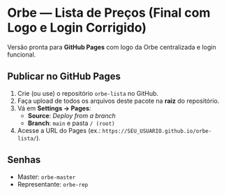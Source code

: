 # Orbe — Lista de Preços (Final com Logo e Login Corrigido)

Versão pronta para **GitHub Pages** com logo da Orbe centralizada e login funcional.

## Publicar no GitHub Pages
1. Crie (ou use) o repositório `orbe-lista` no GitHub.
2. Faça upload de todos os arquivos deste pacote na **raiz** do repositório.
3. Vá em **Settings → Pages**:
   - **Source**: *Deploy from a branch*
   - **Branch**: `main` e pasta `/ (root)`
4. Acesse a URL do Pages (ex.: `https://SEU_USUARIO.github.io/orbe-lista/`).

## Senhas
- Master: `orbe-master`
- Representante: `orbe-rep`

